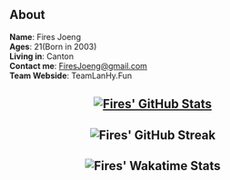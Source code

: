 ## About

**Name**: Fires Joeng  
**Ages**: 21(Born in 2003)  
**Living in**: Canton  
**Contact me**: FiresJoeng@gmail.com  
**Team Webside**: TeamLanHy.Fun

<div align="center">

[![Fires' GitHub Stats](https://github-readme-stats.vercel.app/api?username=FiresJoeng)](https://github.com/FiresJoeng/github-readme-stats)
---
![Fires' GitHub Streak](https://github-readme-streak-stats.herokuapp.com/?user=FiresJoeng)
---
![Fires' Wakatime Stats](https://github-readme-stats.vercel.app/api/wakatime?username=FiresJoeng)
---
</div>
